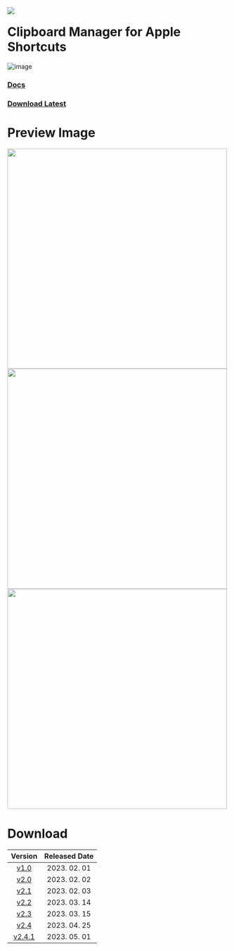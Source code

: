 <img align=left src="https://hits.seeyoufarm.com/api/count/incr/badge.svg?url=https%3A%2F%2Fgithub.com%2FEliF-Lee%2FEliF-Lee&count_bg=%236495ED&title_bg=%23555555&icon=aiqfome.svg&icon_color=%23F0FFFF&title=Thanks+for+Visiting&edge_flat=false" />

# Clipboard Manager for Apple Shortcuts
![image](https://user-images.githubusercontent.com/66173558/225175694-1491bf36-02d5-4ed2-9c7b-739e02e8857a.png)


### [Docs](https://lif-lee.notion.site/Clipboard-Manager-for-Apple-Shortcuts-260f40b2c4be4181b00a17638e4ccb1a)

### [Download Latest](https://github.com/Clipboard-Manager/Clipboard-Manager/releases/latest)



# Preview Image

<img src="https://user-images.githubusercontent.com/66173558/225060735-116c8ded-5f33-4828-9301-96c504fc0613.png" width="500">

<img src="https://user-images.githubusercontent.com/66173558/225175840-8ac48218-3f1d-4409-b9aa-0632f8a973ca.png" width="500">

<img src="https://user-images.githubusercontent.com/66173558/225197486-8ff7aa91-eb87-4047-807c-cbe30b9c4192.png" width="500">



# Download

| Version | Released Date |
| :-------------: | :-------------: |
| [v1.0](https://github.com/otlus/Clipboard-Manager/releases/tag/v1.0) | 2023. 02. 01 |
| [v2.0](https://github.com/otlus/Clipboard-Manager/releases/tag/v2.0) | 2023. 02. 02 |
| [v2.1](https://github.com/otlus/Clipboard-Manager/releases/tag/v2.1) | 2023. 02. 03 |
| [v2.2](https://github.com/otlus/Clipboard-Manager/releases/tag/v2.2) | 2023. 03. 14 |
| [v2.3](https://github.com/otlus/Clipboard-Manager/releases/tag/v2.3) | 2023. 03. 15 |
| [v2.4](https://github.com/otlus/Clipboard-Manager/releases/tag/v2.4) | 2023. 04. 25 |
| [v2.4.1](https://github.com/otlus/Clipboard-Manager/releases/tag/v2.4.1) | 2023. 05. 01 |
